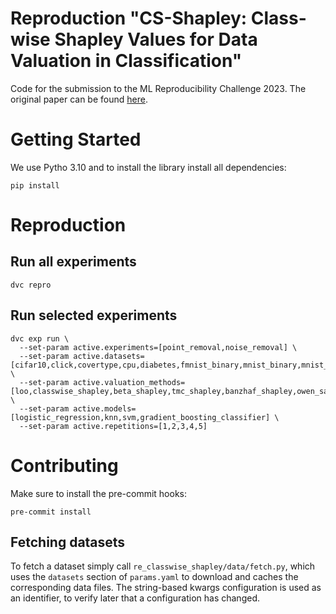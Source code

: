 # Reproduction "CS-Shapley: Class-wise Shapley Values for Data Valuation in Classification"

Code for the submission to the ML Reproducibility Challenge 2023. The original paper can
be found [here](https://arxiv.org/abs/2106.06860). 

# Getting Started

We use Pytho 3.10 and to install the library install
all dependencies:

```shell
pip install
```

# Reproduction

## Run all experiments

```
dvc repro
```

## Run selected experiments

```shell
dvc exp run \
  --set-param active.experiments=[point_removal,noise_removal] \
  --set-param active.datasets=[cifar10,click,covertype,cpu,diabetes,fmnist_binary,mnist_binary,mnist_multi,phoneme] \
  --set-param active.valuation_methods=[loo,classwise_shapley,beta_shapley,tmc_shapley,banzhaf_shapley,owen_sampling_shapley,least_core] \
  --set-param active.models=[logistic_regression,knn,svm,gradient_boosting_classifier] \
  --set-param active.repetitions=[1,2,3,4,5]
```

# Contributing

Make sure to install the pre-commit hooks:

```shell
pre-commit install
```

## Fetching datasets

To fetch a dataset simply call `re_classwise_shapley/data/fetch.py`, which uses
the `datasets` section
of `params.yaml` to download and caches the corresponding data files. The string-based
kwargs
configuration is used as an identifier, to verify later that a configuration has
changed.